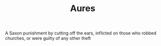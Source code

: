 ---
title: Aures
letter: A
permalink: "/definitions/aures.html"
body: A Saxon punishment by cutting off the ears, inflicted on those who robbed churches,
  or were guilty of any other theft
published_at: '2018-07-07'
source: Black's Law Dictionary
layout: post
---